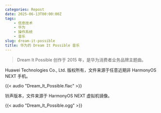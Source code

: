 ```yaml
---
categories: Repost
date: 2025-06-13T00:00:00Z
tags:
    - 信息技术
    - 华为
    - 操作系统
    - 音乐
slug: dream-it-possible
title: 华为的 Dream It Possible 音乐
---
```


> Dream It Possible 创作于 2015 年，是华为消费者业务品牌主题曲。

Huawei Technologies Co., Ltd. 版权所有，文件来源于任意近期非 HarmonyOS NEXT 手机。

{{< audio "Dream_It_Possible.flac" >}}

铃声版本，文件来源于 HarmonyOS NEXT 虚拟机镜像。

{{< audio "Dream_It_Possible.ogg" >}}
